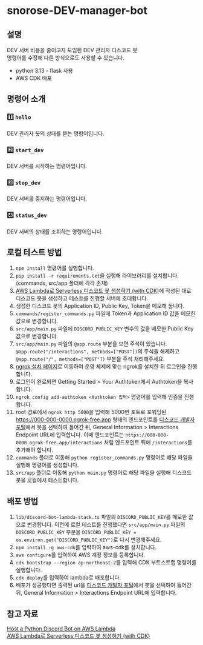 # snorose-DEV-manager-bot

## 설명

DEV 서버 비용을 줄이고자 도입된 DEV 관리자 디스코드 봇 <br/>
명령어를 수정해 다른 방식으로도 사용할 수 있습니다.

- python 3.13 - flask 사용
- AWS CDK 배포

## 명령어 소개

### 1️⃣ `hello`

DEV 관리자 봇의 상태를 묻는 명령어입니다.

### **2️⃣** `start_dev`

DEV 서버를 시작하는 명령어입니다.

### **3️⃣ `stop_dev`**

DEV 서버를 중지하는 명령어입니다.

### 4️⃣ **`status_dev`**

DEV 서버의 상태를 조회하는 명령어입니다.

## 로컬 테스트 방법

1. ```npm install``` 명령어를 실행합니다.
2. ```pip install -r requirements.txt```을 실행해 라이브러리를 설치합니다. (commands, src/app 폴더에 각각 존재)
3. [AWS Lambda로 Serverless 디스코드 봇 생성하기 (with CDK)](https://ctrl-shit-esc.tistory.com/185)에 작성된 대로 디스코드 봇을 생성하고 테스트를 진행할 서버에 초대합니다.
4. 생성한 디스코드 봇의 Application ID, Public Key, Token을 메모해 둡니다.
5. ```commands/register_commands.py``` 파일에 Token과 Application ID 값을 메모한 값으로 변경합니다.
6. ```src/app/main.py``` 파일에 ```DISCORD_PUBLIC_KEY``` 변수의 값을 메모한 Public Key 값으로 변경합니다.
7. ```src/app/main.py``` 파일의 ```@app.route``` 부분을 보면 주석이 있습니다. ```@app.route("/interactions", methods=["POST"])```의 주석을 해제하고 ```@app.route("/", methods=["POST"])``` 부분을 주석 처리해주세요.
8. [ngrok 설치 페이지](https://ngrok.com/downloads/windows)로 이동하여 운영 체제에 맞는 ngrok를 설치한 뒤 로그인을 진행합니다.
9. 로그인이 완료되면 Getting Started > Your Authtoken에서 Authtoken을 복사합니다.
10. ```ngrok config add-authtoken <Authtoken 입력>``` 명령어를 입력해 인증을 진행합니다.
11. root 경로에서 ```ngrok http 5000```을 입력해 5000번 포트로 포워딩된 https://000-000-0000.ngrok-free.app 형태의 엔드포인트를 [디스코드 개발자 포털](https://discord.com/developers/applications)에서 봇을 선택하여 들어간 뒤, General Information > Interactions Endpoint URL에 입력합니다. 이때 엔드포인트는 ```https://000-000-0000.ngrok-free.app/interactions``` 처럼 엔드포인트 뒤에 ```/interactions```를 추가해야 합니다.
12. ```commands``` 폴더로 이동해 ```python register_commands.py``` 명령어로 해당 파일을 실행해 명령어를 생성합니다.
13. ```src/app``` 폴더로 이동해 ```python main.py``` 명령어로 해당 파일을 실행해 디스코드 봇을 로컬에서 테스트합니다.

## 배포 방법

1. ```lib/discord-bot-lambda-stack.ts``` 파일의 ```DISCORD_PUBLIC_KEY```를 메모한 값으로 변경합니다. 이전에 로컬 테스트를 진행했다면 ```src/app/main.py``` 파일의 ```DISCORD_PUBLIC_KEY``` 부분을 ```DISCORD_PUBLIC_KEY = os.environ.get("DISCORD_PUBLIC_KEY")```로 다시 변경해주세요.
2. ```npm install -g aws-cdk```를 입력하여 aws-cdk를 설치합니다.
3. ```aws configure```를 입력하여 AWS 계정 정보를 등록합니다.
4. ```cdk bootstrap --region ap-northeast-2```를 입력해 CDK 부트스트랩 명령어를 실행합니다.
5. ```cdk deploy```를 입력하여 lambda로 배포합니다.
6. 배포가 성공했다면 출력된 url을 [디스코드 개발자 포털](https://discord.com/developers/applications)에서 봇을 선택하여 들어간 뒤, General Information > Interactions Endpoint URL에 입력합니다.

## 참고 자료
[Host a Python Discord Bot on AWS Lambda](https://www.youtube.com/watch?v=BmtMr6Nmz9k) <br/>
[AWS Lambda로 Serverless 디스코드 봇 생성하기 (with CDK)](https://ctrl-shit-esc.tistory.com/185)
